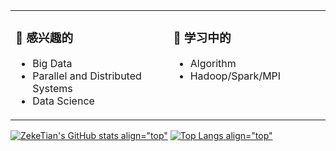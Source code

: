 <table>
<tr valign="top">
<td>
  
### 💖 感兴趣的

- Big Data
- Parallel and Distributed Systems &emsp; &emsp;
- Data Science
</td>

<td>
  
### 🌱 学习中的

- Algorithm              
- Hadoop/Spark/MPI &emsp; &emsp; &emsp; &emsp; &emsp;
</td>
</tr>
</table>

  
[![ZekeTian's GitHub stats](https://github-readme-stats.zeketian.vercel.app/api?username=zeketian&count_private=true&show_icons=true) align="top"](https://github.com/ZekeTian)
[![Top Langs](https://github-readme-stats.zeketian.vercel.app/api/top-langs/?username=zeketian&layout=compact) align="top"](https://github.com/ZekeTian)
